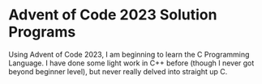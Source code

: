 # Advent of Code 2023 Solution Programs

Using Advent of Code 2023, I am beginning to learn the C Programming Language. I have done some light work in C++ before (though I never got beyond beginner level), but never really delved into straight up C.
